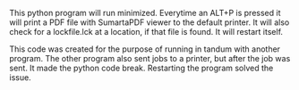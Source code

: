 This python program will run minimized. Everytime an ALT+P is pressed it will print a PDF file with SumartaPDF viewer to the default printer. It will also check for a lockfile.lck at a location, if that file is found. It will restart itself. 

This code was created for the purpose of running in tandum with another program. The other program also sent jobs to a printer, but after the job was sent. It made the python code break. Restarting the program solved the issue. 
